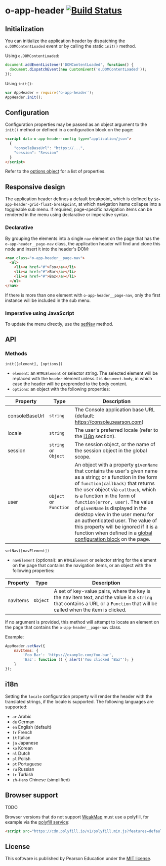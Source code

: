 # o-app-header [![Build Status](https://travis-ci.org/Pearson-Higher-Ed/o-app-header.svg?branch=master)](https://travis-ci.org/Pearson-Higher-Ed/o-app-header)

## Initialization

You can initialize the application header by dispatching the `o.DOMContentLoaded` event or by calling the static `init()` method.

Using `o.DOMContentLoaded`:

```js
document.addEventListener('DOMContentLoaded', function() {
  document.dispatchEvent(new CustomEvent('o.DOMContentLoaded'));
});
```

Using `init()`:

```js
var AppHeader = require('o-app-header');
AppHeader.init();
```

## Configuration

Configuration properties may be passed as an object argument to the `init()` method or defined in a configuration block on the page:

```html
<script data-o-app-header-config type="application/json">
  {
  	"consoleBaseUrl": "https://...",
  	"session": "Session"
  }
</script>
```

Refer to the [options object](#api-methods-init) for a list of properties.

## Responsive design

The application header defines a default breakpoint, which is defined by `$o-app-header-grid-float-breakpoint`, at which navigation items collapse into a toggleable sub menu. If required, page-specific navigation items can be rendered in the menu using declarative or imperative syntax.

### Declarative

By grouping the elements into a single `nav` element on the page that has the `o-app-header__page-nav` class, the application header will find and clone this node and insert it into the header's DOM:

```html
<nav class="o-app-header__page-nav">
  <ul>
  	<li><a href="#">Foo</a></li>
  	<li><a href="#">Bar</a></li>
  	<li><a href="#">Baz</a></li>
  </ul>
</nav>
```

If there is more than one element with `o-app-header__page-nav`, only the first instance will be included in the sub menu.

### Imperative using JavaScript

To update the menu directly, use the [setNav](#api-methods-setNav) method.

## API

### Methods

<a name="api-methods-init"></a>
`init([element], [options])`

- `element`: an `HTMLElement` or selector string. The selected element will be replaced with the `header` element unless it is `document.body`, in which case the header will be preprended to the body content.
- `options`: an object with the following properties:

| Property                 | Type                   | Description                       |
|--------------------------|------------------------|-----------------------------------|
| consoleBaseUrl           | `string`               | The Console application base URL (default: https://console.pearson.com) |
| locale                   | `string`               | The user's preferred locale (refer to the [i18n](#i18n) section). |
| session                  | `string` or `Object`   | The session object, or the name of the session object in the global scope. |
| user                     | `Object` or `Function` | An object with a property `givenName` that contains the user's given name as a string; or a function in the form of `function(callback)` that returns the user object via `callback`, which is a function in the form of `function(error, user)`. The value of `givenName` is displayed in the desktop view in the user menu for an authenticated user. The value of this property will be ignored if it is a function when defined in a [global configuration block](#configuration) on the page. |

<a name="api-methods-init"></a>
`setNav([navElement])`

- `navElement` (optional): an `HTMLElement` or selector string for the element on the page that contains the navigation items, or an object with the following properties:

| Property                 | Type                   | Description                       |
|--------------------------|------------------------|-----------------------------------|
| navItems                 | `Object`               | A set of key-value pairs, where the key is the nav item text, and the value is a `string` that contains a URL or a `Function` that will be called when the item is clicked.|

If no argument is provided, this method will attempt to locate an element on the page that contains the `o-app-header__page-nav` class.

Example:

```js
AppHeader.setNav({
	navItems: {
		'Foo Bar': 'https://example.com/foo-bar',
		'Baz': function () { alert('You clicked "Baz"'); }
	}
});
```

## i18n

Setting the `locale` configuration property will render the header with the translated strings, if the locale is supported.
The following languages are supported:

- `ar` Arabic
- `de` German
- `en` English (default)
- `fr` French
- `it` Italian
- `ja` Japanese
- `ko` Korean
- `nl` Dutch
- `pl` Polish
- `pt` Portuguese
- `ru` Russian
- `tr` Turkish
- `zh-Hans` Chinese (simplified)

## Browser support

TODO

Browser versions that do not support [WeakMap](https://developer.mozilla.org/en-US/docs/Web/JavaScript/Reference/Global_Objects/WeakMap) must use a polyfill, for example via the [polyfill service](https://cdn.polyfill.io/v1/docs/):

```html
<script src="https://cdn.polyfill.io/v1/polyfill.min.js?features=default,WeakMap"></script>
```

## License

This software is published by Pearson Education under the [MIT license](LICENSE).
